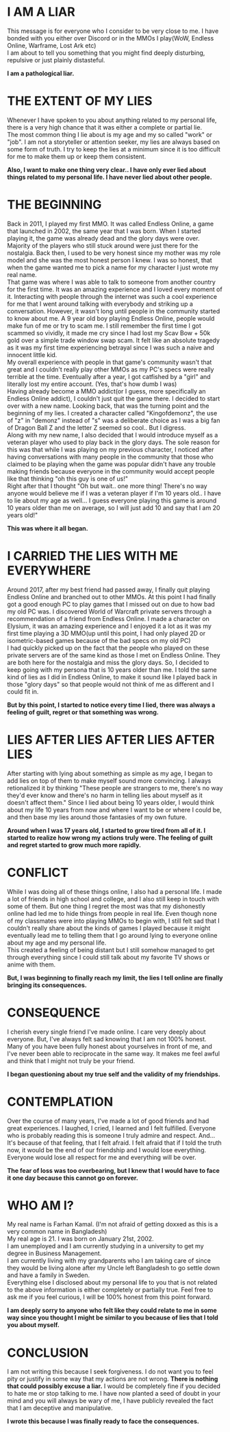# I AM A LIAR

This message is for everyone who I consider to be very close to me. I have bonded with you either over Discord or in the MMOs I play(WoW, Endless Online, Warframe, Lost Ark etc)  
I am about to tell you something that you might find deeply disturbing, repulsive or just plainly distasteful.  

**I am a pathological liar.**

# THE EXTENT OF MY LIES

Whenever I have spoken to you about anything related to my personal life, there is a very high chance that it was either a complete or partial lie.  
The most common thing I lie about is my age and my so called "work" or "job". I am not a storyteller or attention seeker, my lies are always based on some form of truth. I try to keep the lies at a minimum since it is too difficult for me to make them up or keep them consistent.  

**Also, I want to make one thing very clear.. I have only ever lied about things related to my personal life. I have never lied about other people.**

# THE BEGINNING
Back in 2011, I played my first MMO. It was called Endless Online, a game that launched in 2002, the same year that I was born. When I started playing it, the game was already dead and the glory days were over. Majority of the players who still stuck around were just there for the nostalgia. Back then, I used to be very honest since my mother was my role model and she was the most honest person I knew. I was so honest, that when the game wanted me to pick a name for my character I just wrote my real name.  
That game was where I was able to talk to someone from another country for the first time. It was an amazing experience and I loved every moment of it. Interacting with people through the internet was such a cool experience for me that I went around talking with everybody and striking up a conversation. However, it wasn't long until people in the community started to know about me. A 9 year old boy playing Endless Online, people would make fun of me or try to scam me. I still remember the first time I got scammed so vividly, it made me cry since I had lost my Scav Bow + 50k gold over a simple trade window swap scam. It felt like an absolute tragedy as it was my first time experiencing betrayal since I was such a naive and innocent little kid.  
My overall experience with people in that game's community wasn't that great and I couldn't really play other MMOs as my PC's specs were really terrible at the time. Eventually after a year, I got catfished by a "girl" and literally lost my entire account. (Yes, that's how dumb I was)  
Having already become a MMO addict(or I guess, more specifically an Endless Online addict), I couldn't just quit the game there. I decided to start over with a new name. Looking back, that was the turning point and the beginning of my lies. I created a character called "Kingofdemonz", the use of "z" in "demonz" instead of "s" was a deliberate choice as I was a big fan of Dragon Ball Z and the letter Z seemed so cool.. But I digress.  
Along with my new name, I also decided that I would introduce myself as a veteran player who used to play back in the glory days. The sole reason for this was that while I was playing on my previous character, I noticed after having conversations with many people in the community that those who claimed to be playing when the game was popular didn't have any trouble making friends because everyone in the community would accept people like that thinking "oh this guy is one of us!"  
Right after that I thought "Oh but wait.. one more thing! There's no way anyone would believe me if I was a veteran player if I'm 10 years old.. I have to lie about my age as well... I guess everyone playing this game is around 10 years older than me on average, so I will just add 10 and say that I am 20 years old!"  

**This was where it all began.**

# I CARRIED THE LIES WITH ME EVERYWHERE

Around 2017, after my best friend had passed away, I finally quit playing Endless Online and branched out to other MMOs. At this point I had finally got a good enough PC to play games that I missed out on due to how bad my old PC was. I discovered World of Warcraft private servers through a recommendation of a friend from Endless Online. I made a character on Elysium, it was an amazing experience and I enjoyed it a lot as it was my first time playing a 3D MMO(up until this point, I had only played 2D or isometric-based games because of the bad specs on my old PC)  
I had quickly picked up on the fact that the people who played on these private servers are of the same kind as those I met on Endless Online. They are both here for the nostalgia and miss the glory days. So, I decided to keep going with my persona that is 10 years older than me. I told the same kind of lies as I did in Endless Online, to make it sound like I played back in those "glory days" so that people would not think of me as different and I could fit in.  

**But by this point, I started to notice every time I lied, there was always a feeling of guilt, regret or that something was wrong.**

# LIES AFTER LIES AFTER LIES AFTER LIES

After starting with lying about something as simple as my age, I began to add lies on top of them to make myself sound more convincing. I always retionalized it by thinking "These people are strangers to me, there's no way they'd ever know and there's no harm in telling lies about myself as it doesn't affect them."
Since I lied about being 10 years older, I would think about my life 10 years from now and where I want to be or where I could be, and then base my lies around those fantasies of my own future.  

**Around when I was 17 years old, I started to grow tired from all of it. I started to realize how wrong my actions truly were. The feeling of guilt and regret started to grow much more rapidly.**

# CONFLICT

While I was doing all of these things online, I also had a personal life. I made a lot of friends in high school and college, and I also still keep in touch with some of them. But one thing I regret the most was that my dishonestly online had led me to hide things from people in real life. Even though none of my classmates were into playing MMOs to begin with, I still felt sad that I couldn't really share about the kinds of games I played because it might eventually lead me to telling them that I go around lying to everyone online about my age and my personal life.  
This created a feeling of being distant but I still somehow managed to get through everything since I could still talk about my favorite TV shows or anime with them.  

**But, I was beginning to finally reach my limit, the lies I tell online are finally bringing its consequences.**

# CONSEQUENCE

I cherish every single friend I've made online. I care very deeply about everyone. But, I've always felt sad knowing that I am not 100% honest. Many of you have been fully honest about yourselves in front of me, and I've never been able to reciprocate in the same way. It makes me feel awful and think that I might not truly be your friend.

**I began questioning about my true self and the validity of my friendships.**

# CONTEMPLATION

Over the course of many years, I've made a lot of good friends and had great experiences. I laughed, I cried, I learned and I felt fulfilled. Everyone who is probably reading this is someone I truly admire and respect. And... It's because of that feeling, that I felt afraid. I felt afraid that if I told the truth now, it would be the end of our friendship and I would lose everything. Everyone would lose all respect for me and everything will be over.  

**The fear of loss was too overbearing, but I knew that I would have to face it one day because this cannot go on forever.**

# WHO AM I?

My real name is Farhan Kamal. (I'm not afraid of getting doxxed as this is a very common name in Bangladesh)  
My real age is 21. I was born on January 21st, 2002.  
I am unemployed and I am currently studying in a university to get my degree in Business Management.  
I am currently living with my grandparents who I am taking care of since they would be living alone after my Uncle left Bangladesh to go settle down and have a family in Sweden.  
Everything else I disclosed about my personal life to you that is not related to the above information is either completely or partially true. Feel free to ask me if you feel curious, I will be 100% honest from this point forward.  

**I am deeply sorry to anyone who felt like they could relate to me in some way since you thought I might be similar to you because of lies that I told you about myself.**

# CONCLUSION

I am not writing this because I seek forgiveness. I do not want you to feel pity or justify in some way that my actions are not wrong. **There is nothing that could possibly excuse a liar.** I would be completely fine if you decided to hate me or stop talking to me. I have now planted a seed of doubt in your mind and you will always be wary of me, I have publicly revealed the fact that I am deceptive and manipulative.  

**I wrote this because I was finally ready to face the consequences.**
